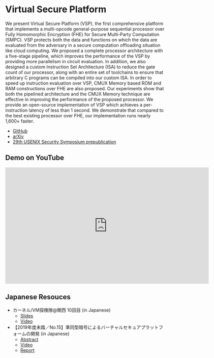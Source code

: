 # Virtual Secure Platform

We present Virtual Secure Platform (VSP), the first comprehensive platform that implements a multi-opcode general-purpose sequential processor over Fully Homomorphic Encryption (FHE) for Secure Multi-Party Computation (SMPC). VSP protects both the data and functions on which the data are evaluated from the adversary in a secure computation offloading situation like cloud computing. We proposed a complete processor architecture with a five-stage pipeline, which improves the performance of the VSP by providing more parallelism in circuit evaluation. In addition, we also designed a custom Instruction Set Architecture (ISA) to reduce the gate count of our processor, along with an entire set of toolchains to ensure that arbitrary C programs can be compiled into our custom ISA. In order to speed up instruction evaluation over VSP, CMUX Memory based ROM and RAM constructions over FHE are also proposed. Our experiments show that both the pipelined architecture and the CMUX Memory technique are effective in improving the performance of the proposed processor. We provide an open-source implementation of VSP which achieves a per-instruction latency of less than 1 second. We demonstrate that compared to the best existing processor over FHE, our implementation runs nearly 1,600× faster.

- [GitHub](https://github.com/virtualsecureplatform/kvsp)
- [arXiv](https://arxiv.org/abs/2010.09410)
- [29th USENIX Security Symposium prepublication](https://www.usenix.org/conference/usenixsecurity21/presentation/matsuoka)

## Demo on YouTube

<iframe width="640" height="365" src="https://www.youtube.com/embed/1YsUaZMITR8" frameborder="0" allow="accelerometer; autoplay; clipboard-write; encrypted-media; gyroscope; picture-in-picture" allowfullscreen></iframe>

## Japanese Resouces

- カーネル/VM探検隊@関西 10回目 (in Japanese)
  - [Slides](https://speakerdeck.com/nindanaoto/development-of-virtual-secure-platform)
  - [Video](https://youtu.be/J-pF4fg3r04?t=6254)
- 【2019年度未踏／No.15】準同型暗号によるバーチャルセキュアプラットフォームの開発 (in Japanese)
    - [Abstract](https://www.ipa.go.jp/jinzai/mitou/2019/gaiyou_s-4.html)
    - [Video](https://youtu.be/apCbAPt7r3I)
    - [Report](https://github.com/virtualsecureplatform/MitouDocument)
